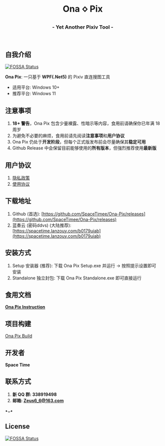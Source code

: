<h1 align="center">Ona 🝔 Pix</h1>
<h3 align="center">- Yet Another Pixiv Tool -</h3>

</br>

## 自我介绍
[![FOSSA Status](https://app.fossa.com/api/projects/git%2Bgithub.com%2FSpaceTimee%2FOna-Pix.svg?type=shield)](https://app.fossa.com/projects/git%2Bgithub.com%2FSpaceTimee%2FOna-Pix?ref=badge_shield)

**Ona Pix**: 一只基于 **WPF(.Net5)** 的 Pixiv 直连搜图工具

* 适用平台: Windows 10+
* 推荐平台: Windows 11

## 注意事项
1. **18+ 警告**，Ona Pix 包含少量裸露、性暗示等内容，食用前请确保你已年满 18 周岁
2. 为避免不必要的麻烦，食用前请先阅读**注意事项**和**用户协议**
3. Ona Pix 仍处于**开发阶段**，但每个正式版发布前会尽量确保其**稳定可用**
4. Github Release 中会保留目前能够使用的**所有版本**，但强烈推荐使用**最新版**

## 用户协议
1. [隐私政策](https://thoughts.teambition.com/share/621ddd42c6a7bc00410f6e20#title=Ona_Pix_隐私政策)
2. [使用协议](https://thoughts.teambition.com/share/621ddd105cb4ab00411c9200#title=Ona_Pix_使用协议)

## 下载地址
1. Github (首选): [https://github.com/SpaceTimee/Ona-Pix/releases](https://github.com/SpaceTimee/Ona-Pix/releases)
2. 蓝奏云 (密码ddvs) (大陆推荐): [https://spacetime.lanzouy.com/b0179uiab](https://spacetime.lanzouy.com/b0179uiab)

## 安装方式
1. Setup 安装器 (推荐): 下载 Ona Pix Setup.exe 并运行 -> 按照提示设置即可安装
2. Standalone 独立封包: 下载 Ona Pix Standalone.exe 即可直接运行

## 食用文档
**[Ona Pix Instruction](https://github.com/SpaceTimee/Ona-Pix/wiki/Ona-Pix-Instruction)**

## 项目构建
[Ona Pix Build](https://github.com/SpaceTimee/Ona-Pix/wiki/Ona-Pix-Build)

## 开发者
**Space Time**

## 联系方式
1. **新 QQ 群: 338919498**
2. **邮箱: Zeus6_6@163.com**

•ᴗ•


## License
[![FOSSA Status](https://app.fossa.com/api/projects/git%2Bgithub.com%2FSpaceTimee%2FOna-Pix.svg?type=large)](https://app.fossa.com/projects/git%2Bgithub.com%2FSpaceTimee%2FOna-Pix?ref=badge_large)